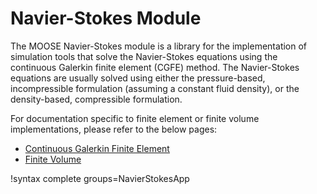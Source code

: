 # Navier-Stokes Module

The MOOSE Navier-Stokes module is a library for the implementation of simulation tools that solve the
Navier-Stokes equations using the continuous Galerkin finite element (CGFE) method. The Navier-Stokes
equations are usually solved using either the pressure-based, incompressible formulation (assuming a
constant fluid density), or the density-based, compressible formulation.

For documentation specific to finite element or finite volume implementations,
please refer to the below pages:

- [Continuous Galerkin Finite Element](navier_stokes/cgfe.md)
- [Finite Volume](navier_stokes/fv.md)

!syntax complete groups=NavierStokesApp
